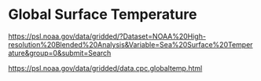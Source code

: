 # Global Surface Temperature

https://psl.noaa.gov/data/gridded/?Dataset=NOAA%20High-resolution%20Blended%20Analysis&Variable=Sea%20Surface%20Temperature&group=0&submit=Search

https://psl.noaa.gov/data/gridded/data.cpc.globaltemp.html